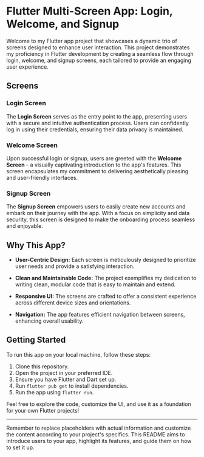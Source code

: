 

# Flutter Multi-Screen App: Login, Welcome, and Signup

Welcome to my Flutter app project that showcases a dynamic trio of screens designed to enhance user interaction. This project demonstrates my proficiency in Flutter development by creating a seamless flow through login, welcome, and signup screens, each tailored to provide an engaging user experience.

## Screens

### Login Screen
The **Login Screen** serves as the entry point to the app, presenting users with a secure and intuitive authentication process. Users can confidently log in using their credentials, ensuring their data privacy is maintained.

### Welcome Screen
Upon successful login or signup, users are greeted with the **Welcome Screen** - a visually captivating introduction to the app's features. This screen encapsulates my commitment to delivering aesthetically pleasing and user-friendly interfaces.

### Signup Screen
The **Signup Screen** empowers users to easily create new accounts and embark on their journey with the app. With a focus on simplicity and data security, this screen is designed to make the onboarding process seamless and enjoyable.

## Why This App?

- **User-Centric Design:** Each screen is meticulously designed to prioritize user needs and provide a satisfying interaction.

- **Clean and Maintainable Code:** The project exemplifies my dedication to writing clean, modular code that is easy to maintain and extend.

- **Responsive UI:** The screens are crafted to offer a consistent experience across different device sizes and orientations.

- **Navigation:** The app features efficient navigation between screens, enhancing overall usability.

## Getting Started

To run this app on your local machine, follow these steps:

1. Clone this repository.
2. Open the project in your preferred IDE.
3. Ensure you have Flutter and Dart set up.
4. Run `flutter pub get` to install dependencies.
5. Run the app using `flutter run`.

Feel free to explore the code, customize the UI, and use it as a foundation for your own Flutter projects!

---

Remember to replace placeholders with actual information and customize the content according to your project's specifics. This README aims to introduce users to your app, highlight its features, and guide them on how to set it up.
